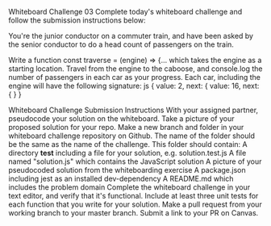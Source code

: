 Whiteboard Challenge 03
Complete today's whiteboard challenge and follow the submission instructions below:

You're the junior conductor on a commuter train, and have been asked by the senior conductor to do a head count of passengers on the train.

Write a function const traverse = (engine) => {... which takes the engine as a starting location. Travel from the engine to the caboose, and console.log the number of passengers in each car as your progress. Each car, including the engine will have the following signature: js { <engine> value: 2, next: { <next car> value: 16, next: { <next car> } }

Whiteboard Challenge Submission Instructions
With your assigned partner, pseudocode your solution on the whiteboard. Take a picture of your proposed solution for your repo.
Make a new branch and folder in your whiteboard challenge repository on Github. The name of the folder should be the same as the name of the challenge.
This folder should contain:
A directory __test__ including a file for your solution, e.g. solution.test.js
A file named "solution.js" which contains the JavaScript solution
A picture of your pseudocoded solution from the whiteboarding exercise
A package.json including jest as an installed dev-dependency
A README.md which includes the problem domain
Complete the whiteboard challenge in your text editor, and verify that it's functional.
Include at least three unit tests for each function that you write for your solution.
Make a pull request from your working branch to your master branch.
Submit a link to your PR on Canvas.

